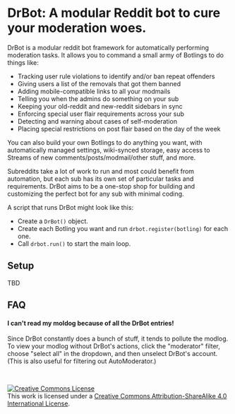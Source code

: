 # DrBot: A modular Reddit bot to cure your moderation woes.


DrBot is a modular reddit bot framework for automatically performing moderation tasks. It allows you to command a small army of Botlings to do things like:

- Tracking user rule violations to identify and/or ban repeat offenders
- Giving users a list of the removals that got them banned
- Adding mobile-compatible links to all your modmails
- Telling you when the admins do something on your sub
- Keeping your old-reddit and new-reddit sidebars in sync
- Enforcing special user flair requirements across your sub
- Detecting and warning about cases of self-moderation
- Placing special restrictions on post flair based on the day of the week

You can also build your own Botlings to do anything you want, with automatically managed settings, wiki-synced storage, easy access to Streams of new comments/posts/modmail/other stuff, and more.

Subreddits take a lot of work to run and most could benefit from automation, but each sub has its own set of particular tasks and requirements. DrBot aims to be a one-stop shop for building and customizing the perfect bot for any sub with minimal coding.

A script that runs DrBot might look like this:

- Create a `DrBot()` object.
- Create each Botling you want and run `drbot.register(botling)` for each one.
- Call `drbot.run()` to start the main loop.

## Setup

TBD

## FAQ

#### I can't read my moldog because of all the DrBot entries!

Since DrBot constantly does a bunch of stuff, it tends to pollute the modlog. To view your modlog without DrBot's actions, click the "moderator" filter, choose "select all" in the dropdown, and then unselect DrBot's account. (This is also useful for filtering out AutoModerator.)

&nbsp;

<a rel="license" href="http://creativecommons.org/licenses/by-sa/4.0/"><img alt="Creative Commons License" style="border-width:0" src="https://i.creativecommons.org/l/by-sa/4.0/88x31.png" /></a><br />This work is licensed under a <a rel="license" href="http://creativecommons.org/licenses/by-sa/4.0/">Creative Commons Attribution-ShareAlike 4.0 International License</a>.